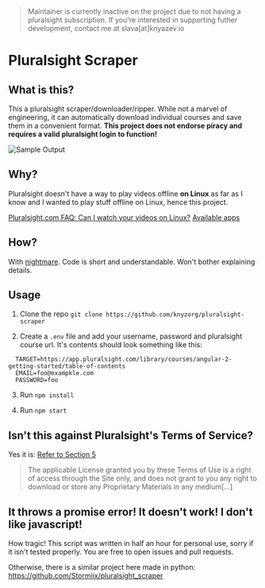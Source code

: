 > Maintainer is currently inactive on the project due to not having a pluralsight subscription. If you're interested in supporting futher development, contact me at slava[at]knyazev.io

# Pluralsight Scraper

## What is this?

This a pluralsight scraper/downloader/ripper. While not a marvel of engineering, it can automatically download individual courses and save them in a convenient format. **This project does not endorse piracy and requires a valid pluralsight login to function!**

![Sample Output](http://i.imgur.com/flqcOH4.png)

## Why?

Pluralsight doesn't have a way to play videos offline **on Linux** as far as I know and I wanted to play stuff offline on Linux, hence this project.

[Pluralsight.com FAQ: Can I watch your videos on Linux?](http://pluralsight.knowledgeowl.com/help/can-i-watch-your-videos-on-linux)
[Available apps](https://www.pluralsight.com/downloads)

## How?

With [nightmare](https://github.com/segmentio/nightmare). Code is short and understandable. Won't bother explaining details.

## Usage

  1. Clone the repo `git clone https://github.com/knyzorg/pluralsight-scraper`

  2. Create a `.env` file and add your username, password and pluralsight course url. It's contents should look something like this:
  ```
    TARGET=https://app.pluralsight.com/library/courses/angular-2-getting-started/table-of-contents
    EMAIL=foo@exampkle.com
    PASSWORD=foo
  ```

  3. Run `npm install`

  4. Run `npm start`

## Isn't this against Pluralsight's Terms of Service?

Yes it is: [Refer to Section 5](https://www.pluralsight.com/terms)

>The applicable License granted you by these Terms of Use is a right of access through the Site only, and does not grant to you any right to download or store any Proprietary Materials in any medium[...]



## It throws a promise error! It doesn't work! I don't like javascript!

How tragic! This script was written in half an hour for personal use, sorry if it isn't tested properly. You are free to open issues and pull requests.

Otherwise, there is a similar project here made in python: https://github.com/Stormiix/pluralsight_scraper
